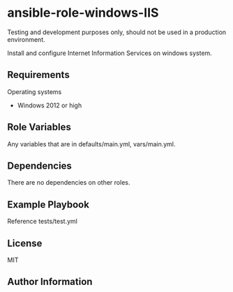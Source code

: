 ansible-role-windows-IIS
========================

Testing and development purposes only, should not be used in a production environment.

Install and configure Internet Information Services on windows system.

Requirements
------------

Operating systems
  - Windows 2012 or high

Role Variables
--------------

Any variables that are in defaults/main.yml, vars/main.yml.

Dependencies
------------

There are no dependencies on other roles.

Example Playbook
----------------

Reference tests/test.yml

License
-------

MIT

Author Information
------------------